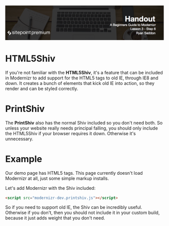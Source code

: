 ![](headings/3.6.png)

# HTML5Shiv

If you're not familiar with the **HTML5Shiv**, it's a feature that can be included in Modernizr to add support for the HTML5 tags to old IE, through IE8 and down. It creates a bunch of elements that kick old IE into action, so they render and can be styled correctly.

# PrintShiv

The **PrintShiv** also has the normal Shiv included so you don't need both. So unless your website really needs principal falling, you should only include the HTML5Shiv if your browser requires it down. Otherwise it's unnecessary.

# Example

Our demo page has HTML5 tags. This page currently doesn't load Modernizr at all, just some simple markup installs.

Let's add Modernizr with the Shiv included:

```html
<script src="modernizr-dev.printshiv.js"></script>
```

So if you need to support old IE, the Shiv can be incredibly useful. Otherwise if you don't, then you should not include it in your custom build, because it just adds weight that you don't need.